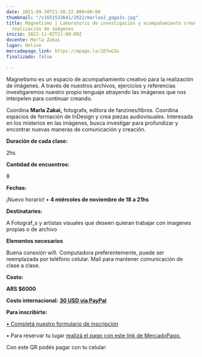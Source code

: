 ```yaml
---
date: 2021-09-30T21:56:22.000+00:00
thumbnail: "/v1651533641/2022/marlax2_gqga1s.jpg"
title: Magnetismo | Laboratorio de investigación y acompañamiento creativo  para la
  realización de imágenes
inicio: 2022-11-02T21:00:00Z
docente: Marla Zakai
lugar: Online
mercadopago_link: https://mpago.la/1D7wCGx
finalizado: false

---
```

Magnetismo es un espacio de acompañamiento creativo para la realización de imágenes. A través de nuestros archivos, ejercicios y referencias investigaremos nuestro propio lenguaje atrayendo las imágenes que nos interpelen para continuar creando.

Coordina **Marla Zakai,** fotografa, editora de fanzines/libros. Coordina espacios de formación de InDesign y crea piezas audiovisuales. Interesada en los misterios en las imágenes, busca investigar para profundizar y encontrar nuevas maneras de comunicación y creación.

**Duración de cada clase:**

2hs

**Cantidad de encuentros:**

8

**Fechas:**

¡Nuevo horario! • **4 miércoles de noviembre de 18 a 21hs**

**Destinataries:**

A Fotograf_s y artistas visuales que deseen quieran trabajar con imagenes propias o de archivo

**Elementos necesarios**

Buena conexión wifi. Computadora preferentemente, puede ser reemplazada por teléfono celular. Mail para mantener comunicación de clase a clase.

**Costo:**

**ARS $6000**

**Costo internacional:** [**30 USD via PayPal**](https://www.paypal.com/invoice/p/#BRDPULTMHPDPQCVJ)

**Para inscribirte:**

[• Completá nuestro formulario de inscripción](https://forms.gle/mkc65U18uY1AEAxZ9)

• Para reservar tu lugar [realizá el pago con este link de MercadoPago.](https://mpago.la/2wj3v52)

Con este QR podés pagar con tu celular: